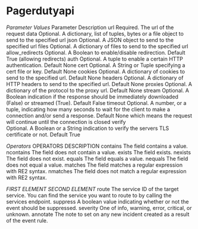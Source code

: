 # Pagerdutyapi


*Parameter Values*
Parameter		Description
url		Required. The url of the request
data		Optional. A dictionary, list of tuples, bytes or a file object to send to the specified url
json		Optional. A JSON object to send to the specified url
files		Optional. A dictionary of files to send to the specified url
allow_redirects		Optional. A Boolean to enable/disable redirection.
Default True (allowing redirects)
auth		Optional. A tuple to enable a certain HTTP authentication.
Default None
cert		Optional. A String or Tuple specifying a cert file or key.
Default None
cookies		Optional. A dictionary of cookies to send to the specified url.
Default None
headers		Optional. A dictionary of HTTP headers to send to the specified url.
Default None
proxies		Optional. A dictionary of the protocol to the proxy url.
Default None
stream		Optional. A Boolean indication if the response should be immediately downloaded (False) or streamed (True).
Default False
timeout		Optional. A number, or a tuple, indicating how many seconds to wait for the client to make a connection and/or send a response.
Default None which means the request will continue until the connection is closed
verify	
Optional. A Boolean or a String indication to verify the servers TLS certificate or not.
Default True



*Operators*
OPERATORS	DESCRIPTION
contains	The field contains a value.
ncontains	The field does not contain a value.
exists	The field exists.
nexists	The field does not exist.
equals	The field equals a value.
nequals	The field does not equal a value.
matches	The field matches a regular expression with RE2 syntax.
nmatches	The field does not match a regular expression with RE2 syntax.



*FIRST ELEMENT	SECOND ELEMENT*
route	The service ID of the target service. You can find the service you want to route to by calling the services endpoint.
suppress	A boolean value indicating whether or not the event should be suppressed.
severity	One of info, warning, error, critical, or unknown.
annotate	The note to set on any new incident created as a result of the event rule.



